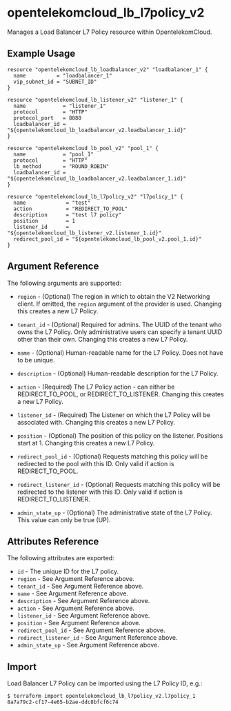 # opentelekomcloud_lb_l7policy_v2

Manages a Load Balancer L7 Policy resource within OpentelekomCloud.

## Example Usage

```hcl
resource "opentelekomcloud_lb_loadbalancer_v2" "loadbalancer_1" {
  name          = "loadbalancer_1"
  vip_subnet_id = "SUBNET_ID"
}

resource "opentelekomcloud_lb_listener_v2" "listener_1" {
  name            = "listener_1"
  protocol        = "HTTP"
  protocol_port   = 8080
  loadbalancer_id = "${opentelekomcloud_lb_loadbalancer_v2.loadbalancer_1.id}"
}

resource "opentelekomcloud_lb_pool_v2" "pool_1" {
  name            = "pool_1"
  protocol        = "HTTP"
  lb_method       = "ROUND_ROBIN"
  loadbalancer_id = "${opentelekomcloud_lb_loadbalancer_v2.loadbalancer_1.id}"
}

resource "opentelekomcloud_lb_l7policy_v2" "l7policy_1" {
  name             = "test"
  action           = "REDIRECT_TO_POOL"
  description      = "test l7 policy"
  position         = 1
  listener_id      = "${opentelekomcloud_lb_listener_v2.listener_1.id}"
  redirect_pool_id = "${opentelekomcloud_lb_pool_v2.pool_1.id}"
}
```

## Argument Reference

The following arguments are supported:

* `region` - (Optional) The region in which to obtain the V2 Networking client.
    If omitted, the `region` argument of the provider is used.
    Changing this creates a new L7 Policy.

* `tenant_id` - (Optional) Required for admins. The UUID of the tenant who owns
    the L7 Policy. Only administrative users can specify a tenant UUID
    other than their own. Changing this creates a new L7 Policy.

* `name` - (Optional) Human-readable name for the L7 Policy. Does not have
    to be unique.

* `description` - (Optional) Human-readable description for the L7 Policy.

* `action` - (Required) The L7 Policy action - can either be REDIRECT\_TO\_POOL,
    or REDIRECT\_TO\_LISTENER. Changing this creates a new L7 Policy.

* `listener_id` - (Required) The Listener on which the L7 Policy will be associated with.
    Changing this creates a new L7 Policy.

* `position` - (Optional) The position of this policy on the listener. Positions start at 1. Changing this creates a new L7 Policy.

* `redirect_pool_id` - (Optional) Requests matching this policy will be redirected to the pool with this ID.
    Only valid if action is REDIRECT\_TO\_POOL.

* `redirect_listener_id` - (Optional) Requests matching this policy will be redirected to the listener with this ID.
    Only valid if action is REDIRECT\_TO\_LISTENER.

* `admin_state_up` - (Optional) The administrative state of the L7 Policy.
    This value can only be true (UP).

## Attributes Reference

The following attributes are exported:

* `id` - The unique ID for the L7 policy.
* `region` - See Argument Reference above.
* `tenant_id` - See Argument Reference above.
* `name` - See Argument Reference above.
* `description` - See Argument Reference above.
* `action` - See Argument Reference above.
* `listener_id` - See Argument Reference above.
* `position` - See Argument Reference above.
* `redirect_pool_id` - See Argument Reference above.
* `redirect_listener_id` - See Argument Reference above.
* `admin_state_up` - See Argument Reference above.

## Import

Load Balancer L7 Policy can be imported using the L7 Policy ID, e.g.:

```
$ terraform import opentelekomcloud_lb_l7policy_v2.l7policy_1 8a7a79c2-cf17-4e65-b2ae-ddc8bfcf6c74
```
